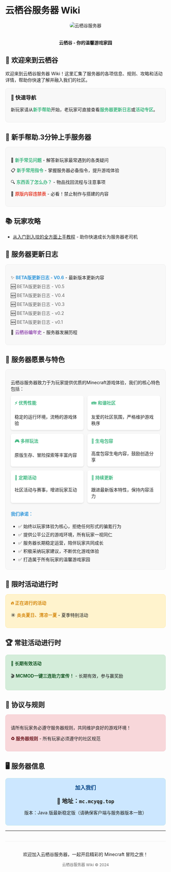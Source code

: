 # 云栖谷服务器 Wiki

<div align="center">
  <img src="https://via.placeholder.com/400x200?text=云栖谷服务器" alt="云栖谷服务器" style="max-width: 100%; height: auto; border-radius: 10px; margin-bottom: 20px;">
  <p><strong>云栖谷 - 你的温馨游戏家园</strong></p>
</div>

## 👋 欢迎来到云栖谷

欢迎来到云栖谷服务器 Wiki！这里汇集了服务器的各项信息、规则、攻略和活动详情，帮助你快速了解并融入我们的社区。

<div class="card" style="background-color: #f8f8f8; border: 1px solid #eee; border-radius: 8px; padding: 16px; margin: 16px 0;">
  <h3 style="margin-top: 0;">🎯 快速导航</h3>
  <p>新玩家请从<span style="color: #42b983; font-weight: bold;">新手帮助</span>开始，老玩家可直接查看<span style="color: #42b983; font-weight: bold;">服务器更新日志</span>或<span style="color: #42b983; font-weight: bold;">活动专区</span>。</p>
</div>

## 🌱 新手帮助.3分钟上手服务器

<div class="card" style="background-color: #f8f8f8; border: 1px solid #eee; border-radius: 8px; padding: 16px; margin: 16px 0;">
  <ul style="list-style-type: none; padding-left: 0;">
    <li style="margin-bottom: 12px;">📝 <strong><a href="faq" style="text-decoration: none; color: #42b983;">新手常见问题</a></strong> - 解答新玩家最常遇到的各类疑问</li>
    <li style="margin-bottom: 12px;">📋 <strong><a href="commands" style="text-decoration: none; color: #42b983;">新手常用指令</a></strong> - 掌握服务器必备指令，提升游戏体验</li>
    <li style="margin-bottom: 12px;">🔍 <strong><a href="lost-items" style="text-decoration: none; color: #42b983;">东西丢了怎么办？</a></strong> - 物品找回流程与注意事项</li>
    <li style="margin-bottom: 12px;">🚫 <strong><a href="prohibited-structures" style="text-decoration: none; color: #e74c3c;">原版内容违禁表</a></strong> - 必看！禁止制作与搭建的内容</li>
  </ul>
</div>

## 📚 玩家攻略

- [从入门到入坟的全方面上手教程](guide) - 助你快速成长为服务器老司机

## 📅 服务器更新日志

<div class="card" style="background-color: #f8f8f8; border: 1px solid #eee; border-radius: 8px; padding: 16px; margin: 16px 0;">
  <ul style="list-style-type: none; padding-left: 0;">
    <li style="margin-bottom: 8px;">✨ <strong><a href="changelog" style="text-decoration: none; color: #3498db;">BETA版更新日志 - V0.6</a></strong> - 最新版本更新内容</li>
    <li style="margin-bottom: 8px;">🆕 <a href="changelog" style="text-decoration: none; color: #666;">BETA版更新日志 - V0.5</a></li>
    <li style="margin-bottom: 8px;">🆕 <a href="changelog" style="text-decoration: none; color: #666;">BETA版更新日志 - V0.4</a></li>
    <li style="margin-bottom: 8px;">🆕 <a href="changelog" style="text-decoration: none; color: #666;">BETA版更新日志 - V0.3</a></li>
    <li style="margin-bottom: 8px;">🆕 <a href="changelog" style="text-decoration: none; color: #666;">BETA版更新日志 - v0.2</a></li>
    <li style="margin-bottom: 8px;">🆕 <a href="changelog" style="text-decoration: none; color: #666;">BETA版更新日志 - v0.1</a></li>
    <li style="margin-top: 12px;">📜 <strong><a href="announcements" style="text-decoration: none; color: #9b59b6;">云栖谷编年史</a></strong> - 服务器发展历程</li>
  </ul>
</div>

## 🌟 服务器愿景与特色

<div class="card" style="background-color: #f8f8f8; border: 1px solid #eee; border-radius: 8px; padding: 16px; margin: 16px 0;">
  <p style="margin-bottom: 12px;">云栖谷服务器致力于为玩家提供优质的Minecraft游戏体验，我们的核心特色包括：</p>
  
  <div style="display: flex; flex-wrap: wrap; gap: 12px; margin-bottom: 20px;">
    <div style="flex: 1 1 200px; background-color: white; border-radius: 6px; padding: 12px; box-shadow: 0 2px 4px rgba(0,0,0,0.1);">
      <h4 style="margin-top: 0; color: #42b983;">⚡ 优秀性能</h4>
      <p style="font-size: 14px; margin-bottom: 0;">稳定的运行环境，流畅的游戏体验</p>
    </div>
    <div style="flex: 1 1 200px; background-color: white; border-radius: 6px; padding: 12px; box-shadow: 0 2px 4px rgba(0,0,0,0.1);">
      <h4 style="margin-top: 0; color: #42b983;">👪 和谐社区</h4>
      <p style="font-size: 14px; margin-bottom: 0;">友爱的社区氛围，严格维护游戏秩序</p>
    </div>
    <div style="flex: 1 1 200px; background-color: white; border-radius: 6px; padding: 12px; box-shadow: 0 2px 4px rgba(0,0,0,0.1);">
      <h4 style="margin-top: 0; color: #42b983;">🎮 多样玩法</h4>
      <p style="font-size: 14px; margin-bottom: 0;">原版生存、冒险探索等丰富内容</p>
    </div>
    <div style="flex: 1 1 200px; background-color: white; border-radius: 6px; padding: 12px; box-shadow: 0 2px 4px rgba(0,0,0,0.1);">
      <h4 style="margin-top: 0; color: #42b983;">🔬 生电包容</h4>
      <p style="font-size: 14px; margin-bottom: 0;">高度包容生电内容，鼓励创造分享</p>
    </div>
    <div style="flex: 1 1 200px; background-color: white; border-radius: 6px; padding: 12px; box-shadow: 0 2px 4px rgba(0,0,0,0.1);">
      <h4 style="margin-top: 0; color: #42b983;">🎉 定期活动</h4>
      <p style="font-size: 14px; margin-bottom: 0;">社区活动与赛事，增进玩家互动</p>
    </div>
    <div style="flex: 1 1 200px; background-color: white; border-radius: 6px; padding: 12px; box-shadow: 0 2px 4px rgba(0,0,0,0.1);">
      <h4 style="margin-top: 0; color: #42b983;">🔄 持续更新</h4>
      <p style="font-size: 14px; margin-bottom: 0;">跟进最新版本特性，保持内容活力</p>
    </div>
  </div>
  
  <h4 style="color: #3498db; margin-top: 24px;">我们承诺：</h4>
  <ul style="margin-bottom: 0;">
    <li style="margin-bottom: 6px;">✅ 始终以玩家体验为核心，拒绝任何形式的骗氪行为</li>
    <li style="margin-bottom: 6px;">✅ 提供公平公正的游戏环境，所有玩家一视同仁</li>
    <li style="margin-bottom: 6px;">✅ 服务器长期稳定运营，陪伴玩家共同成长</li>
    <li style="margin-bottom: 6px;">✅ 积极采纳玩家建议，不断优化游戏体验</li>
    <li style="margin-bottom: 6px;">✅ 打造属于所有玩家的温馨游戏家园</li>
  </ul>
</div>

## 🎉 限时活动进行时

<div class="card" style="background-color: #fff3cd; border: 1px solid #ffeaa7; border-radius: 8px; padding: 16px; margin: 16px 0;">
  <h4 style="margin-top: 0; color: #d68910;">🔥 正在进行的活动</h4>
  <ul style="list-style-type: none; padding-left: 0;">
    <li style="margin-bottom: 8px;">☀️ <strong><a href="ongoing-events" style="text-decoration: none; color: #d68910;">炎炎夏日、清凉一夏</a></strong> - 夏季特别活动</li>
  </ul>
</div>

## 🏆 常驻活动进行时

<div class="card" style="background-color: #d4edda; border: 1px solid #c3e6cb; border-radius: 8px; padding: 16px; margin: 16px 0;">
  <h4 style="margin-top: 0; color: #155724;">🎯 长期有效活动</h4>
  <ul style="list-style-type: none; padding-left: 0;">
    <li style="margin-bottom: 8px;">🎬 <strong><a href="timed-events" style="text-decoration: none; color: #155724;">MCMOD一键三连助力宣传！</a></strong> - 长期有效，参与赢奖励</li>
  </ul>
</div>

## 📜 协议与规则

<div class="card" style="background-color: #f8d7da; border: 1px solid #f5c6cb; border-radius: 8px; padding: 16px; margin: 16px 0;">
  <p style="margin-bottom: 8px;">请所有玩家务必遵守服务器规则，共同维护良好的游戏环境！</p>
  <p><strong><a href="rules" style="text-decoration: none; color: #721c24;">♻️ 服务器规则</a></strong> - 所有玩家必须遵守的社区规范</p>
</div>

## 🖥️ 服务器信息

<div class="card" style="background-color: #cce7ff; border: 1px solid #bee5eb; border-radius: 8px; padding: 16px; margin: 16px 0; text-align: center;">
  <h3 style="margin-top: 0; color: #004085;">加入我们</h3>
  <p style="font-size: 18px; font-weight: bold; margin: 12px 0;">📌 地址：<code>mc.mcyqg.top</code></p>
  <p>版本：Java 版最新稳定版（请确保客户端与服务器版本一致）</p>
</div>

---

<div style="text-align: center; margin-top: 32px; padding-top: 16px; border-top: 1px solid #eee;">
  <p>欢迎加入云栖谷服务器，一起开启精彩的 Minecraft 冒险之旅！</p>
  <p style="font-size: 12px; color: #666; margin-top: 8px;">云栖谷服务器 Wiki &copy; 2024</p>
</div>
